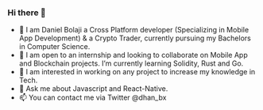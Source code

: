 ### Hi there 👋
- 🔭 I am Daniel Bolaji a Cross Platform developer (Specializing in Mobile App Development) & a Crypto Trader, currently pursuing my Bachelors in Computer Science.
- 🌱 I am open to an internship and looking to collaborate on Mobile App and Blockchain projects. I’m currently learning Solidity, Rust and Go.
- 👯 I am interested in working on any project to increase my knowledge in Tech.
- 💬 Ask me about Javascript and React-Native.
- 📫 You can contact me via Twitter @dhan_bx

<!--
**devdhan/devdhan** is a ✨ _special_ ✨ repository because its `README.md` (this file) appears on your GitHub profile.

Here are some ideas to get you started:

- 🔭 I’m currently working on ...
- 🌱 I’m currently learning ...
- 👯 I’m looking to collaborate on ...
- 🤔 I’m looking for help with ...
- 💬 Ask me about ...
- 📫 How to reach me: ...
- 😄 Pronouns: ...
- ⚡ Fun fact: ...
-->
